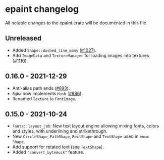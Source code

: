 # epaint changelog

All notable changes to the epaint crate will be documented in this file.


## Unreleased
* Added `Shape::dashed_line_many` ([#1027](https://github.com/emilk/egui/pull/1027)).
* Add `ImageData` and `TextureManager` for loading images into textures ([#1110](https://github.com/emilk/egui/pull/1110)).


## 0.16.0 - 2021-12-29
* Anti-alias path ends  ([#893](https://github.com/emilk/egui/pull/893)).
* `Rgba` now implements `Hash` ([#886](https://github.com/emilk/egui/pull/886)).
* Renamed `Texture` to `FontImage`.


## 0.15.0 - 2021-10-24
* `Fonts::layout_job`: New text layout engine allowing mixing fonts, colors and styles, with underlining and strikethrough.
* New `CircleShape`, `PathShape`, `RectShape` and `TextShape` used in `enum Shape`.
* Add support for rotated text (see `TextShape`).
* Added `"convert_bytemuck"` feature.
